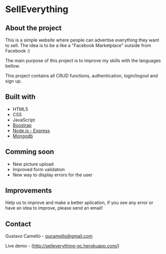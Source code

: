 # SellEverything

## About the project

This is a simple website where people can advertise everything they want to sell.
The idea is to be a like a "Facebook Marketplace" outside from Facebook :)

The main purpose of this project is to improve my skills with the languages bellow.

This project contains all CRUD functions, authentication, login/logout and sign up.

## Built with
- HTML5
- CSS
- JavaScript
- [Boostrap](https://getbootstrap.com/)
- [Node.js - Express](https://expressjs.com/)
- [Mongodb](http://mongodb.com)

## Comming soon
- New picture upload
- Improved form validation
- New way to display errors for the user

## Improvements
Help us to improve and make a better aplication, if you see any error or have an idea
to improve, please send an email!

## Contact

Gustavo Camello - gucamello@gmail.com

Live demo - (http://selleverything-gc.herokuapp.com/)
